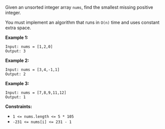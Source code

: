 Given an unsorted integer array `nums`, find the smallest missing positive
integer.

You must implement an algorithm that runs in `O(n)` time and uses constant
extra space.



**Example 1:**

    
    
    Input: nums = [1,2,0]
    Output: 3
    

**Example 2:**

    
    
    Input: nums = [3,4,-1,1]
    Output: 2
    

**Example 3:**

    
    
    Input: nums = [7,8,9,11,12]
    Output: 1
    



**Constraints:**

  * `1 <= nums.length <= 5 * 105`
  * `-231 <= nums[i] <= 231 - 1`

